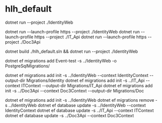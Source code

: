 # hlh_default
dotnet run --project ./IdentityWeb 

dotnet run --launch-profile https --project ./IdentityWeb
dotnet run --launch-profile https --project ./IT_Api
dotnet run --launch-profile https --project ./Doc3Api

dotnet build ./hlh_default.sln && dotnet run --project ./IdentityWeb 

dotnet ef migrations add Event-test -s ../IdentityWeb -o PostgreSqlMigrations/

dotnet ef migrations add init -s ../IdentityWeb --context IdentityContext --output-dir Migrations/Identity
dotnet ef migrations add init -s ../IT_Api --context ITContext --output-dir Migrations/IT_Api
dotnet ef migrations add init -s ../Doc3Api --context Doc3Context --output-dir Migrations/Doc

dotnet ef migrations add init -s ../IdentityWeb
dotnet ef migrations remove -s ../IdentityWeb
dotnet ef database update -s ../IdentityWeb --context IdentityContext
dotnet ef database update -s ../IT_Api --context ITContext
dotnet ef database update -s ../Doc3Api --context Doc3Context

